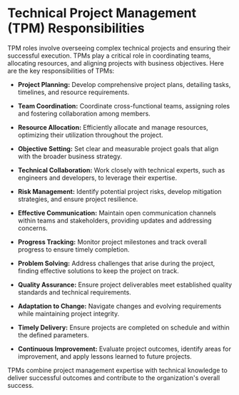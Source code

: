 # Technical Project Management (TPM) Responsibilities

TPM roles involve overseeing complex technical projects and ensuring their successful execution. TPMs play a critical role in coordinating teams, allocating resources, and aligning projects with business objectives. Here are the key responsibilities of TPMs:

- **Project Planning:** Develop comprehensive project plans, detailing tasks, timelines, and resource requirements.

- **Team Coordination:** Coordinate cross-functional teams, assigning roles and fostering collaboration among members.

- **Resource Allocation:** Efficiently allocate and manage resources, optimizing their utilization throughout the project.

- **Objective Setting:** Set clear and measurable project goals that align with the broader business strategy.

- **Technical Collaboration:** Work closely with technical experts, such as engineers and developers, to leverage their expertise.

- **Risk Management:** Identify potential project risks, develop mitigation strategies, and ensure project resilience.

- **Effective Communication:** Maintain open communication channels within teams and stakeholders, providing updates and addressing concerns.

- **Progress Tracking:** Monitor project milestones and track overall progress to ensure timely completion.

- **Problem Solving:** Address challenges that arise during the project, finding effective solutions to keep the project on track.

- **Quality Assurance:** Ensure project deliverables meet established quality standards and technical requirements.

- **Adaptation to Change:** Navigate changes and evolving requirements while maintaining project integrity.

- **Timely Delivery:** Ensure projects are completed on schedule and within the defined parameters.

- **Continuous Improvement:** Evaluate project outcomes, identify areas for improvement, and apply lessons learned to future projects.

TPMs combine project management expertise with technical knowledge to deliver successful outcomes and contribute to the organization's overall success.
